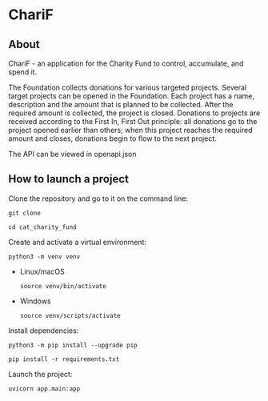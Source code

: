 # ChariF
## About
ChariF - an application for the Charity Fund to control, accumulate, and spend it.

The Foundation collects donations for various targeted projects. 
Several target projects can be opened in the Foundation. Each project has a name, description and the amount that is planned to be collected. After the required amount is collected, the project is closed.
Donations to projects are received according to the First In, First Out principle: all donations go to the project opened earlier than others; when this project reaches the required amount and closes, donations begin to flow to the next project.

The API can be viewed in openapi.json
## How to launch a project
Clone the repository and go to it on the command line:
```
git clone 
```

```
cd cat_charity_fund
```

Create and activate a virtual environment:

```
python3 -m venv venv
```

* Linux/macOS

    ```
    source venv/bin/activate
    ```

* Windows

    ```
    source venv/scripts/activate
    ```

Install dependencies:

```
python3 -m pip install --upgrade pip
```

```
pip install -r requirements.txt
```

Launch the project:

```
uvicorn app.main:app
```
